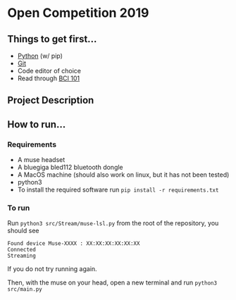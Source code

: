 # Open Competition 2019

## Things to get first...

 * [Python](https://www.python.org/) (w/ pip)
 * [Git](https://git-scm.com/)
 * Code editor of choice
 * Read through [BCI 101](http://learn.neurotechedu.com/lessons/)
 
 ## Project Description
 
 
 ## How to run...
 ### Requirements
 * A muse headset
 * A bluegiga bled112 bluetooth dongle
 * A MacOS machine (should also work on linux, but it has not been tested)
 * python3
 * To install the required software run `pip install -r requirements.txt`

 ### To run
 Run `python3 src/Stream/muse-lsl.py` from the root of the repository, you should see
 ```
 Found device Muse-XXXX : XX:XX:XX:XX:XX:XX
Connected
Streaming
```
 If you do not try running again.
 
 Then, with the muse on your head, open a new terminal and run `python3 src/main.py`
